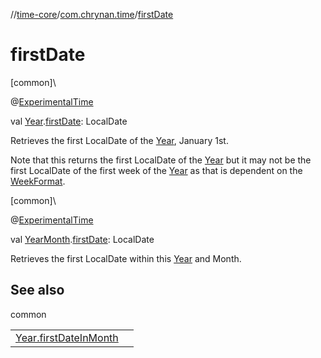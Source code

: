 //[time-core](../../index.md)/[com.chrynan.time](index.md)/[firstDate](first-date.md)

# firstDate

[common]\

@[ExperimentalTime](https://kotlinlang.org/api/latest/jvm/stdlib/kotlin.time/-experimental-time/index.html)

val [Year](-year/index.md).[firstDate](first-date.md): LocalDate

Retrieves the first LocalDate of the [Year](-year/index.md), January 1st.

Note that this returns the first LocalDate of the [Year](-year/index.md) but it may not be the first LocalDate of the first week of the [Year](-year/index.md) as that is dependent on the [WeekFormat](-week-format/index.md).

[common]\

@[ExperimentalTime](https://kotlinlang.org/api/latest/jvm/stdlib/kotlin.time/-experimental-time/index.html)

val [YearMonth](-year-month/index.md).[firstDate](first-date.md): LocalDate

Retrieves the first LocalDate within this [Year](-year/index.md) and Month.

## See also

common

| | |
|---|---|
| [Year.firstDateInMonth](first-date-in-month.md) |  |
